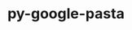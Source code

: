 ---
title: "py-google-pasta"
layout: cache
categories: [package, develop]
meta: {"compilers": ["gcc@=11.4.0", "gcc@=13.2.0"], "num_specs": 28, "num_specs_by_stack": {"e4s": 7, "ml-linux-aarch64-cpu": 7, "ml-linux-aarch64-cuda": 7, "ml-linux-x86_64-cpu": 7, "ml-linux-x86_64-cuda": 7, "ml-linux-x86_64-rocm": 7, "root": 28}, "oss": ["ubuntu22.04", "ubuntu24.04"], "platforms": ["linux"], "stacks": ["e4s", "ml-linux-aarch64-cpu", "ml-linux-aarch64-cuda", "ml-linux-x86_64-cpu", "ml-linux-x86_64-cuda", "ml-linux-x86_64-rocm", "root"], "targets": ["aarch64", "x86_64_v3"], "versions": ["0.2.0"]}
spec_details: [{"compiler": "gcc@=13.2.0", "hash": "4qrfnaql5jkrgmvgd4jepzsf37mgpyi6", "os": "ubuntu24.04", "platform": "linux", "size": "-", "stacks": ["ml-linux-x86_64-rocm", "root"], "target": "x86_64_v3", "variants": ["build_system=python_pip"], "versions": ["0.2.0"]}, {"compiler": "gcc@=13.2.0", "hash": "62ulcgkr5qm7wwu3j4y5fpvxrwtxz5mk", "os": "ubuntu24.04", "platform": "linux", "size": "-", "stacks": ["ml-linux-x86_64-cpu", "ml-linux-x86_64-cuda", "root"], "target": "x86_64_v3", "variants": ["build_system=python_pip"], "versions": ["0.2.0"]}, {"compiler": "gcc@=11.4.0", "hash": "6cf7hveehziok6dplvgq5vbjfkv7op2a", "os": "ubuntu22.04", "platform": "linux", "size": "-", "stacks": ["e4s", "root"], "target": "x86_64_v3", "variants": ["build_system=python_pip"], "versions": ["0.2.0"]}, {"compiler": "gcc@=13.2.0", "hash": "c2lhow5j3aohj73iuv7hupfhtkxw6vz2", "os": "ubuntu24.04", "platform": "linux", "size": "-", "stacks": ["ml-linux-x86_64-rocm", "root"], "target": "x86_64_v3", "variants": ["build_system=python_pip"], "versions": ["0.2.0"]}, {"compiler": "gcc@=13.2.0", "hash": "f7pcxq3aikc5jfkif2hnez36hfevhu5t", "os": "ubuntu24.04", "platform": "linux", "size": "-", "stacks": ["ml-linux-x86_64-rocm", "root"], "target": "x86_64_v3", "variants": ["build_system=python_pip"], "versions": ["0.2.0"]}, {"compiler": "gcc@=13.2.0", "hash": "h6fmnpp2tumrcw7xzm5ozf4qxwriyali", "os": "ubuntu24.04", "platform": "linux", "size": "-", "stacks": ["ml-linux-x86_64-cpu", "ml-linux-x86_64-cuda", "root"], "target": "x86_64_v3", "variants": ["build_system=python_pip"], "versions": ["0.2.0"]}, {"compiler": "gcc@=13.2.0", "hash": "jadtwolzwlidraocftvsftprhmdsqbcj", "os": "ubuntu24.04", "platform": "linux", "size": "-", "stacks": ["ml-linux-aarch64-cpu", "ml-linux-aarch64-cuda", "root"], "target": "aarch64", "variants": ["build_system=python_pip"], "versions": ["0.2.0"]}, {"compiler": "gcc@=13.2.0", "hash": "jlorphpg3fb5fsmpon3rmadli3kv3qq6", "os": "ubuntu24.04", "platform": "linux", "size": "-", "stacks": ["ml-linux-aarch64-cpu", "ml-linux-aarch64-cuda", "root"], "target": "aarch64", "variants": ["build_system=python_pip"], "versions": ["0.2.0"]}, {"compiler": "gcc@=13.2.0", "hash": "ke7gqjxoomc24moftoyis6dvk5wtb4a7", "os": "ubuntu24.04", "platform": "linux", "size": "-", "stacks": ["ml-linux-aarch64-cpu", "ml-linux-aarch64-cuda", "root"], "target": "aarch64", "variants": ["build_system=python_pip"], "versions": ["0.2.0"]}, {"compiler": "gcc@=11.4.0", "hash": "khlxcbibiu3abxm7pm7hqb3otdijnn47", "os": "ubuntu22.04", "platform": "linux", "size": "-", "stacks": ["e4s", "root"], "target": "x86_64_v3", "variants": ["build_system=python_pip"], "versions": ["0.2.0"]}, {"compiler": "gcc@=13.2.0", "hash": "kwknv56ban6mbhaapw6lrnl54rn566vk", "os": "ubuntu24.04", "platform": "linux", "size": "-", "stacks": ["ml-linux-x86_64-cpu", "ml-linux-x86_64-cuda", "root"], "target": "x86_64_v3", "variants": ["build_system=python_pip"], "versions": ["0.2.0"]}, {"compiler": "gcc@=11.4.0", "hash": "mhvt5i6whjdj4b6dc7aaeyuj25kqkw4w", "os": "ubuntu22.04", "platform": "linux", "size": "-", "stacks": ["e4s", "root"], "target": "x86_64_v3", "variants": ["build_system=python_pip"], "versions": ["0.2.0"]}, {"compiler": "gcc@=11.4.0", "hash": "mqntgvrvqtknyz4sncsvhdpisyvfiflq", "os": "ubuntu22.04", "platform": "linux", "size": "-", "stacks": ["e4s", "root"], "target": "x86_64_v3", "variants": ["build_system=python_pip"], "versions": ["0.2.0"]}, {"compiler": "gcc@=13.2.0", "hash": "mz27oft7nmqfa446hqxlo7hx2hosx72n", "os": "ubuntu24.04", "platform": "linux", "size": "-", "stacks": ["ml-linux-aarch64-cpu", "ml-linux-aarch64-cuda", "root"], "target": "aarch64", "variants": ["build_system=python_pip"], "versions": ["0.2.0"]}, {"compiler": "gcc@=11.4.0", "hash": "nd4wwmxtqnydwpiuwpw26pnstufuxwvx", "os": "ubuntu22.04", "platform": "linux", "size": "-", "stacks": ["e4s", "root"], "target": "x86_64_v3", "variants": ["build_system=python_pip"], "versions": ["0.2.0"]}, {"compiler": "gcc@=11.4.0", "hash": "occ2j7fvd3ceogbdvwtnq2cqfhunvkk3", "os": "ubuntu22.04", "platform": "linux", "size": "-", "stacks": ["e4s", "root"], "target": "x86_64_v3", "variants": ["build_system=python_pip"], "versions": ["0.2.0"]}, {"compiler": "gcc@=13.2.0", "hash": "pck6nfyukar3rdtxcsynqy2x4pyqq2kg", "os": "ubuntu24.04", "platform": "linux", "size": "-", "stacks": ["ml-linux-x86_64-rocm", "root"], "target": "x86_64_v3", "variants": ["build_system=python_pip"], "versions": ["0.2.0"]}, {"compiler": "gcc@=13.2.0", "hash": "qg2das7jwjlnxwvswhloxdub5tbpd4uj", "os": "ubuntu24.04", "platform": "linux", "size": "-", "stacks": ["ml-linux-x86_64-cpu", "ml-linux-x86_64-cuda", "root"], "target": "x86_64_v3", "variants": ["build_system=python_pip"], "versions": ["0.2.0"]}, {"compiler": "gcc@=11.4.0", "hash": "rugt6qis62q36ihh2fpzuwyguse35itj", "os": "ubuntu22.04", "platform": "linux", "size": "-", "stacks": ["e4s", "root"], "target": "x86_64_v3", "variants": ["build_system=python_pip"], "versions": ["0.2.0"]}, {"compiler": "gcc@=13.2.0", "hash": "seccthusupl4tswz6tg764debglz67x7", "os": "ubuntu24.04", "platform": "linux", "size": "-", "stacks": ["ml-linux-x86_64-rocm", "root"], "target": "x86_64_v3", "variants": ["build_system=python_pip"], "versions": ["0.2.0"]}, {"compiler": "gcc@=13.2.0", "hash": "sutrwibwbs5qquhjzkyr7zomrpqcbvun", "os": "ubuntu24.04", "platform": "linux", "size": "-", "stacks": ["ml-linux-x86_64-rocm", "root"], "target": "x86_64_v3", "variants": ["build_system=python_pip"], "versions": ["0.2.0"]}, {"compiler": "gcc@=13.2.0", "hash": "vlxiuxeak75vlozrm4kgyba2v2pavcqu", "os": "ubuntu24.04", "platform": "linux", "size": "-", "stacks": ["ml-linux-x86_64-cpu", "ml-linux-x86_64-cuda", "root"], "target": "x86_64_v3", "variants": ["build_system=python_pip"], "versions": ["0.2.0"]}, {"compiler": "gcc@=13.2.0", "hash": "wtw54k3lsylt75arefrm2hwd7defvqt5", "os": "ubuntu24.04", "platform": "linux", "size": "-", "stacks": ["ml-linux-aarch64-cpu", "ml-linux-aarch64-cuda", "root"], "target": "aarch64", "variants": ["build_system=python_pip"], "versions": ["0.2.0"]}, {"compiler": "gcc@=13.2.0", "hash": "xjyws7wqcw2xsbhk4wcxtykrztmgqkaq", "os": "ubuntu24.04", "platform": "linux", "size": "-", "stacks": ["ml-linux-aarch64-cpu", "ml-linux-aarch64-cuda", "root"], "target": "aarch64", "variants": ["build_system=python_pip"], "versions": ["0.2.0"]}, {"compiler": "gcc@=13.2.0", "hash": "xohhbceverki6px4ndaaovdeu3tohkta", "os": "ubuntu24.04", "platform": "linux", "size": "-", "stacks": ["ml-linux-x86_64-cpu", "ml-linux-x86_64-cuda", "root"], "target": "x86_64_v3", "variants": ["build_system=python_pip"], "versions": ["0.2.0"]}, {"compiler": "gcc@=13.2.0", "hash": "zgo5gnbhnizyd6fdstjikleqaab7gozu", "os": "ubuntu24.04", "platform": "linux", "size": "-", "stacks": ["ml-linux-x86_64-cpu", "ml-linux-x86_64-cuda", "root"], "target": "x86_64_v3", "variants": ["build_system=python_pip"], "versions": ["0.2.0"]}, {"compiler": "gcc@=13.2.0", "hash": "zjjzqbublxp6c22f2m4ae7rsfwnam3ta", "os": "ubuntu24.04", "platform": "linux", "size": "-", "stacks": ["ml-linux-aarch64-cpu", "ml-linux-aarch64-cuda", "root"], "target": "aarch64", "variants": ["build_system=python_pip"], "versions": ["0.2.0"]}, {"compiler": "gcc@=13.2.0", "hash": "zn2opi4wm65iwqcwlpkkmvs3cdmjm3pr", "os": "ubuntu24.04", "platform": "linux", "size": "-", "stacks": ["ml-linux-x86_64-rocm", "root"], "target": "x86_64_v3", "variants": ["build_system=python_pip"], "versions": ["0.2.0"]}]
---